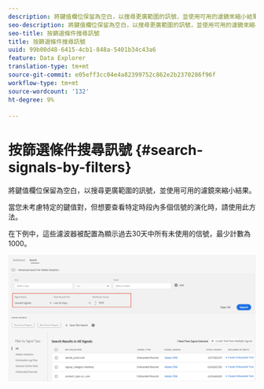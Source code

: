```yaml
---
description: 將鍵值欄位保留為空白，以搜尋更廣範圍的訊號，並使用可用的濾鏡來縮小結果。
seo-description: 將鍵值欄位保留為空白，以搜尋更廣範圍的訊號，並使用可用的濾鏡來縮小結果。
seo-title: 按篩選條件搜尋訊號
title: 按篩選條件搜尋訊號
uuid: 99b00d48-6415-4cb1-848a-5401b34c43a6
feature: Data Explorer
translation-type: tm+mt
source-git-commit: e05eff3cc04e4a82399752c862e2b2370286f96f
workflow-type: tm+mt
source-wordcount: '132'
ht-degree: 9%

---
```



# 按篩選條件搜尋訊號 {#search-signals-by-filters}

將鍵值欄位保留為空白，以搜尋更廣範圍的訊號，並使用可用的濾鏡來縮小結果。

當您未考慮特定的鍵值對，但想要查看特定時段內多個信號的演化時，請使用此方法。

在下例中，這些濾波器被配置為顯示過去30天中所有未使用的信號，最少計數為1000。

![](assets/signals-search-filters.png)